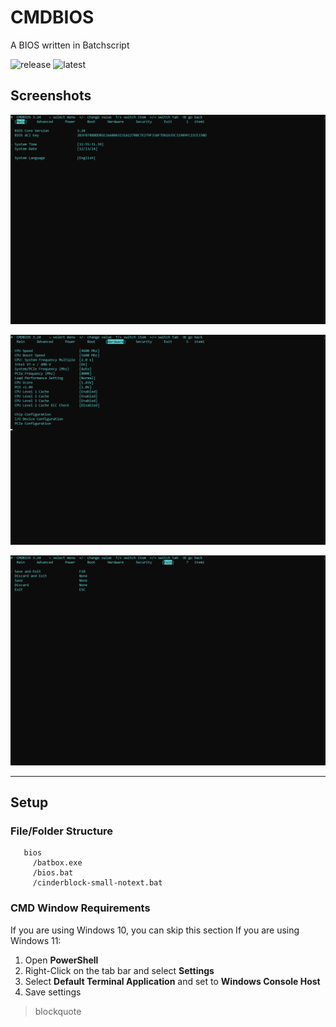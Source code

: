 # CMDBIOS
A BIOS written in Batchscript

![release](https://img.shields.io/badge/release-none-blue)
![latest](https://img.shields.io/badge/latest-v3.24-blue)

## Screenshots
![Image](./doc/img/bios-1.png)

![Image](./doc/img/bios-4.png)

![Image](./doc/img/bios-7.png)

---

## Setup

### File/Folder Structure

```
   bios
     /batbox.exe
     /bios.bat
     /cinderblock-small-notext.bat
```

### CMD Window Requirements

If you are using Windows 10, you can skip this section
If you are using Windows 11:
1. Open **PowerShell**
2. Right-Click on the tab bar and select **Settings**
3. Select **Default Terminal Application** and set to **Windows Console Host**
4. Save settings


>blockquote
